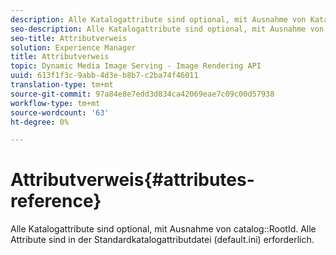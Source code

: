 ```yaml
---
description: Alle Katalogattribute sind optional, mit Ausnahme von Katalog-RootId. Alle Attribute sind in der Standardkatalogattributdatei (default.ini) erforderlich.
seo-description: Alle Katalogattribute sind optional, mit Ausnahme von Katalog-RootId. Alle Attribute sind in der Standardkatalogattributdatei (default.ini) erforderlich.
seo-title: Attributverweis
solution: Experience Manager
title: Attributverweis
topic: Dynamic Media Image Serving - Image Rendering API
uuid: 613f1f3c-9abb-4d3e-b8b7-c2ba74f46011
translation-type: tm+mt
source-git-commit: 97a84e8e7edd3d834ca42069eae7c09c00d57938
workflow-type: tm+mt
source-wordcount: '63'
ht-degree: 0%

---
```



# Attributverweis{#attributes-reference}

Alle Katalogattribute sind optional, mit Ausnahme von catalog::RootId. Alle Attribute sind in der Standardkatalogattributdatei (default.ini) erforderlich.

